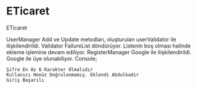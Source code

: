 # ETicaret
ETicaret

UserManager Add ve Update metodları, oluşturulan userValidator ile ilişkilendirildi. Validator FailureList döndürüyor. Listenin boş olması halinde ekleme işlemine devam ediliyor.
RegisterManager Google ile ilişkilendirildi. Google ile üye olunabiliyor.
Console;
```
Şifre En Az 6 Karakter Olmalıdır
Kullanıcı Henüz Doğrulanmamış. Eklendi Abdulkadir
Giriş Başarılı
```

